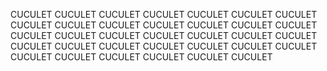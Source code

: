 CUCULET
CUCULET
CUCULET
CUCULET
CUCULET
CUCULET
CUCULET
CUCULET
CUCULET
CUCULET
CUCULET
CUCULET
CUCULET
CUCULET
CUCULET
CUCULET
CUCULET
CUCULET
CUCULET
CUCULET
CUCULET
CUCULET
CUCULET
CUCULET
CUCULET
CUCULET
CUCULET
CUCULET
CUCULET
CUCULET
CUCULET
CUCULET
CUCULET
CUCULET

